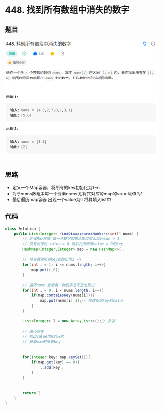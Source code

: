 # 448. 找到所有数组中消失的数字

## 题目
![图 1](../../../images/161c4861de94f456e0b2486ef14cf4df55f784bf0a7274c236ef02e72c169c78.png)  

## 思路

* 定义一个Map容器，将所有的key初始化为1~n 
* 对于nums数组中每一个元素nums[i],将其对应的map的value赋值为1
* 最后遍历map容器 出现一个value为0 将其填入list中


## 代码

```java
class Solution {
    public List<Integer> findDisappearedNumbers(int[] nums) {
        // 定义Map容器 每一种数字如果出现过那么就value = 1
        // 没有出现过 value = 0 最后找出所有value = 0的key
        HashMap<Integer,Integer> map = new HashMap<>();

        // 将容器的所有key初始化为1 -n
        for(int i = 1; i <= nums.length; i++){
            map.put(i,0);
        }

        // 遍历nums 查看每一种数字是不是出现过
        for(int i = 0; i < nums.length; i++){
            if(map.containsKey(nums[i])){
                map.put(nums[i],1);// 修改指定key的value
            }
        }

        List<Integer> l = new ArrayList<>();// 多态

        // 遍历容器
        // 找出value为0的元素
        // 获取map的所有key


        for(Integer key: map.keySet()){
            if(map.get(key) == 0){
                l.add(key);
            }
        }


        return l;
    }
}

```
